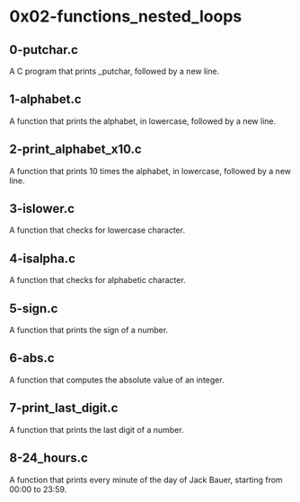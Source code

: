 # 0x02-functions_nested_loops
## 0-putchar.c
A C  program that prints _putchar, followed by a new line.
## 1-alphabet.c
A function that prints the alphabet, in lowercase, followed by a new line.
## 2-print_alphabet_x10.c
A function that prints 10 times the alphabet, in lowercase, followed by a new line.
## 3-islower.c
A function that checks for lowercase character.
## 4-isalpha.c
A function that checks for alphabetic character.
## 5-sign.c
A function that prints the sign of a number.
## 6-abs.c
A function that computes the absolute value of an integer.
## 7-print_last_digit.c
A function that prints the last digit of a number.
## 8-24_hours.c
A function that prints every minute of the day of Jack Bauer, starting from 00:00 to 23:59.
